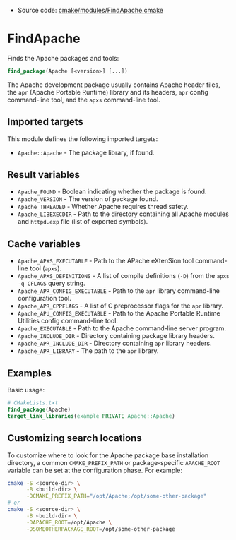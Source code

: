 <!-- This is auto-generated file. -->
* Source code: [cmake/modules/FindApache.cmake](https://github.com/petk/php-build-system/blob/master/cmake/cmake/modules/FindApache.cmake)

# FindApache

Finds the Apache packages and tools:

```cmake
find_package(Apache [<version>] [...])
```

The Apache development package usually contains Apache header files, the `apr`
(Apache Portable Runtime) library and its headers, `apr` config command-line
tool, and the `apxs` command-line tool.

## Imported targets

This module defines the following imported targets:

* `Apache::Apache` - The package library, if found.

## Result variables

* `Apache_FOUND` - Boolean indicating whether the package is found.
* `Apache_VERSION` - The version of package found.
* `Apache_THREADED` - Whether Apache requires thread safety.
* `Apache_LIBEXECDIR` - Path to the directory containing all Apache modules and
  `httpd.exp` file (list of exported symbols).

## Cache variables

* `Apache_APXS_EXECUTABLE` - Path to the APache eXtenSion tool command-line tool
  (`apxs`).
* `Apache_APXS_DEFINITIONS` - A list of compile definitions (`-D`) from the
  `apxs -q CFLAGS` query string.
* `Apache_APR_CONFIG_EXECUTABLE` - Path to the `apr` library command-line
  configuration tool.
* `Apache_APR_CPPFLAGS` - A list of C preprocessor flags for the `apr` library.
* `Apache_APU_CONFIG_EXECUTABLE` - Path to the Apache Portable Runtime Utilities
  config command-line tool.
* `Apache_EXECUTABLE` - Path to the Apache command-line server program.
* `Apache_INCLUDE_DIR` - Directory containing package library headers.
* `Apache_APR_INCLUDE_DIR` - Directory containing `apr` library headers.
* `Apache_APR_LIBRARY` - The path to the `apr` library.

## Examples

Basic usage:

```cmake
# CMakeLists.txt
find_package(Apache)
target_link_libraries(example PRIVATE Apache::Apache)
```

## Customizing search locations

To customize where to look for the Apache package base
installation directory, a common `CMAKE_PREFIX_PATH` or
package-specific `APACHE_ROOT` variable can be set at
the configuration phase. For example:

```sh
cmake -S <source-dir> \
      -B <build-dir> \
      -DCMAKE_PREFIX_PATH="/opt/Apache;/opt/some-other-package"
# or
cmake -S <source-dir> \
      -B <build-dir> \
      -DAPACHE_ROOT=/opt/Apache \
      -DSOMEOTHERPACKAGE_ROOT=/opt/some-other-package
```

